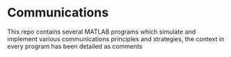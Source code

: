 # Communications

This repo contains several MATLAB programs which simulate and implement various communications principles and strategies, the context in every program has been detailed as comments
